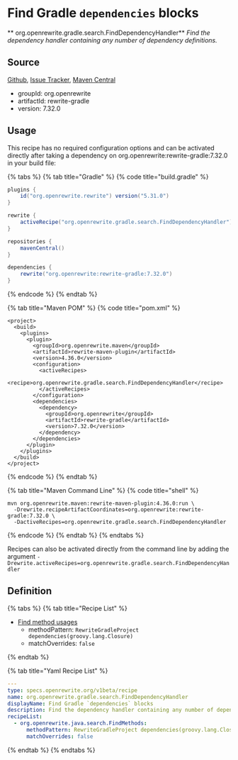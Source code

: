# Find Gradle `dependencies` blocks

** org.openrewrite.gradle.search.FindDependencyHandler**
_Find the dependency handler containing any number of dependency definitions._

## Source

[Github](https://github.com/openrewrite/rewrite-gradle), [Issue Tracker](https://github.com/openrewrite/rewrite-gradle/issues), [Maven Central](https://search.maven.org/artifact/org.openrewrite/rewrite-gradle/7.32.0/jar)

* groupId: org.openrewrite
* artifactId: rewrite-gradle
* version: 7.32.0


## Usage

This recipe has no required configuration options and can be activated directly after taking a dependency on org.openrewrite:rewrite-gradle:7.32.0 in your build file:

{% tabs %}
{% tab title="Gradle" %}
{% code title="build.gradle" %}
```groovy
plugins {
    id("org.openrewrite.rewrite") version("5.31.0")
}

rewrite {
    activeRecipe("org.openrewrite.gradle.search.FindDependencyHandler")
}

repositories {
    mavenCentral()
}

dependencies {
    rewrite("org.openrewrite:rewrite-gradle:7.32.0")
}
```
{% endcode %}
{% endtab %}

{% tab title="Maven POM" %}
{% code title="pom.xml" %}
```markup
<project>
  <build>
    <plugins>
      <plugin>
        <groupId>org.openrewrite.maven</groupId>
        <artifactId>rewrite-maven-plugin</artifactId>
        <version>4.36.0</version>
        <configuration>
          <activeRecipes>
            <recipe>org.openrewrite.gradle.search.FindDependencyHandler</recipe>
          </activeRecipes>
        </configuration>
        <dependencies>
          <dependency>
            <groupId>org.openrewrite</groupId>
            <artifactId>rewrite-gradle</artifactId>
            <version>7.32.0</version>
          </dependency>
        </dependencies>
      </plugin>
    </plugins>
  </build>
</project>
```
{% endcode %}
{% endtab %}

{% tab title="Maven Command Line" %}
{% code title="shell" %}
```shell
mvn org.openrewrite.maven:rewrite-maven-plugin:4.36.0:run \
  -Drewrite.recipeArtifactCoordinates=org.openrewrite:rewrite-gradle:7.32.0 \
  -DactiveRecipes=org.openrewrite.gradle.search.FindDependencyHandler
```
{% endcode %}
{% endtab %}
{% endtabs %}

Recipes can also be activated directly from the command line by adding the argument `-Drewrite.activeRecipes=org.openrewrite.gradle.search.FindDependencyHandler`

## Definition

{% tabs %}
{% tab title="Recipe List" %}
* [Find method usages](../../java/search/findmethods.md)
  * methodPattern: `RewriteGradleProject dependencies(groovy.lang.Closure)`
  * matchOverrides: `false`

{% endtab %}

{% tab title="Yaml Recipe List" %}
```yaml
---
type: specs.openrewrite.org/v1beta/recipe
name: org.openrewrite.gradle.search.FindDependencyHandler
displayName: Find Gradle `dependencies` blocks
description: Find the dependency handler containing any number of dependency definitions.
recipeList:
  - org.openrewrite.java.search.FindMethods:
      methodPattern: RewriteGradleProject dependencies(groovy.lang.Closure)
      matchOverrides: false

```
{% endtab %}
{% endtabs %}
